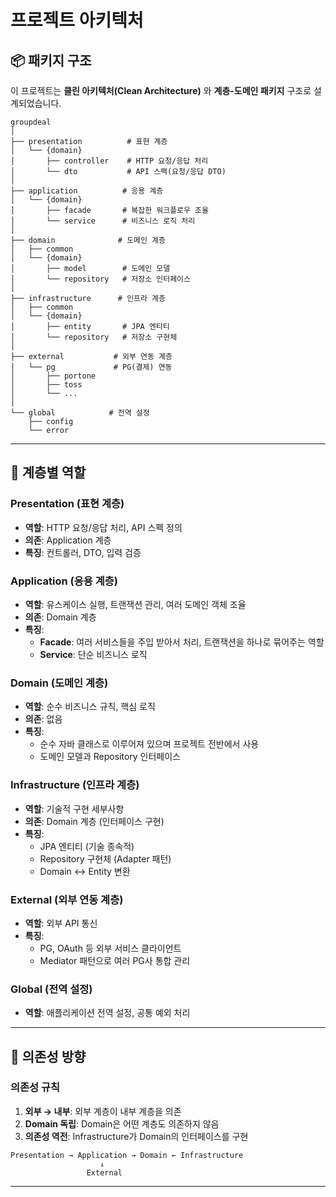 # 프로젝트 아키텍처

## 📦 패키지 구조
이 프로젝트는 **클린 아키텍처(Clean Architecture)** 와 **계층-도메인 패키지** 구조로 설계되었습니다.

```
groupdeal
│
├── presentation          # 표현 계층
│   └── {domain}
│       ├── controller    # HTTP 요청/응답 처리
│       └── dto           # API 스팩(요청/응답 DTO)
│
├── application          # 응용 계층
│   └── {domain}
│       ├── facade       # 복잡한 워크플로우 조율
│       └── service      # 비즈니스 로직 처리
│
├── domain              # 도메인 계층
│   ├── common
│   └── {domain}
│       ├── model        # 도메인 모델
│       └── repository   # 저장소 인터페이스
│
├── infrastructure      # 인프라 계층
│   ├── common
│   └── {domain}
│       ├── entity       # JPA 엔티티
│       └── repository   # 저장소 구현체
│
├── external           # 외부 연동 계층
│   └── pg             # PG(결제) 연동
│       ├── portone
│       ├── toss
│       └── ...
│
└── global            # 전역 설정
    ├── config
    └── error
```

---

## 🎯 계층별 역할

### Presentation (표현 계층)
- **역할**: HTTP 요청/응답 처리, API 스펙 정의
- **의존**: Application 계층
- **특징**: 컨트롤러, DTO, 입력 검증

### Application (응용 계층)
- **역할**: 유스케이스 실행, 트랜잭션 관리, 여러 도메인 객체 조율
- **의존**: Domain 계층
- **특징**:
    - **Facade**: 여러 서비스들을 주입 받아서 처리, 트랜잭션을 하나로 묶어주는 역할
    - **Service**: 단순 비즈니스 로직

### Domain (도메인 계층)
- **역할**: 순수 비즈니스 규칙, 핵심 로직
- **의존**: 없음
- **특징**:
    - 순수 자바 클래스로 이루어져 있으며 프로젝트 전반에서 사용
    - 도메인 모델과 Repository 인터페이스

### Infrastructure (인프라 계층)
- **역할**: 기술적 구현 세부사항
- **의존**: Domain 계층 (인터페이스 구현)
- **특징**:
    - JPA 엔티티 (기술 종속적)
    - Repository 구현체 (Adapter 패턴)
    - Domain ↔ Entity 변환

### External (외부 연동 계층)
- **역할**: 외부 API 통신
- **특징**: 
    - PG, OAuth 등 외부 서비스 클라이언트
    - Mediator 패턴으로 여러 PG사 통합 관리


### Global (전역 설정)
- **역할**: 애플리케이션 전역 설정, 공통 예외 처리

---

## 🔄 의존성 방향

### 의존성 규칙
1. **외부 → 내부**: 외부 계층이 내부 계층을 의존
2. **Domain 독립**: Domain은 어떤 계층도 의존하지 않음
3. **의존성 역전**: Infrastructure가 Domain의 인터페이스를 구현

```
Presentation → Application → Domain ← Infrastructure
                    ↓
                 External
```
---